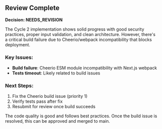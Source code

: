 ## Review Complete

**Decision: NEEDS_REVISION**

The Cycle 2 implementation shows solid progress with good security practices, proper input validation, and clean architecture. However, there's a critical build failure due to Cheerio/webpack incompatibility that blocks deployment.

### Key Issues:
- **Build failure**: Cheerio ESM module incompatibility with Next.js webpack
- **Tests timeout**: Likely related to build issues

### Next Steps:
1. Fix the Cheerio build issue (priority 1)
2. Verify tests pass after fix
3. Resubmit for review once build succeeds

The code quality is good and follows best practices. Once the build issue is resolved, this can be approved and merged to main.
